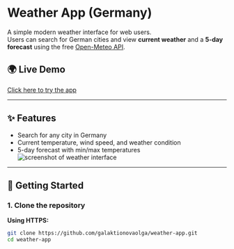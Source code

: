 # Weather App (Germany)

A simple modern weather interface for web users.  
Users can search for German cities and view **current weather** and a **5-day forecast** using the free [Open-Meteo API](https://open-meteo.com/).
## 🌍 Live Demo
[Click here to try the app](https://weather-9oxt5qrlb-halaktionova-olhas-projects.vercel.app/)


---

## ✨ Features
- Search for any city in Germany
- Current temperature, wind speed, and weather condition
- 5-day forecast with min/max temperatures
![screenshot of weather interface](https://github.com/user-attachments/assets/d8c89bb4-8b6a-405b-a7dc-1eca17fc0c6d)  

---

## 🚀 Getting Started

### 1. Clone the repository

**Using HTTPS:**
```bash
git clone https://github.com/galaktionovaolga/weather-app.git
cd weather-app



